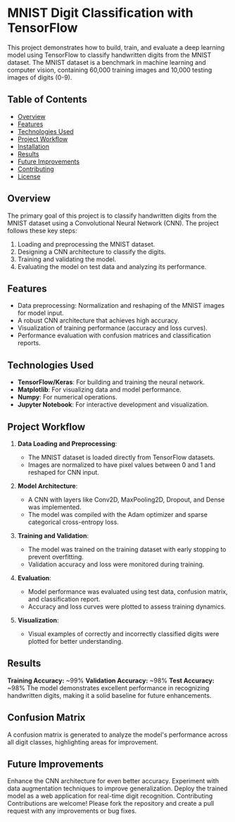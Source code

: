 # MNIST Digit Classification with TensorFlow  

This project demonstrates how to build, train, and evaluate a deep learning model using TensorFlow to classify handwritten digits from the MNIST dataset. The MNIST dataset is a benchmark in machine learning and computer vision, containing 60,000 training images and 10,000 testing images of digits (0-9).  

## Table of Contents  
- [Overview](#overview)  
- [Features](#features)  
- [Technologies Used](#technologies-used)  
- [Project Workflow](#project-workflow)  
- [Installation](#installation)  
- [Results](#results)  
- [Future Improvements](#future-improvements)  
- [Contributing](#contributing)  
- [License](#license)  

## Overview  
The primary goal of this project is to classify handwritten digits from the MNIST dataset using a Convolutional Neural Network (CNN). The project follows these key steps:  
1. Loading and preprocessing the MNIST dataset.  
2. Designing a CNN architecture to classify the digits.  
3. Training and validating the model.  
4. Evaluating the model on test data and analyzing its performance.  

## Features  
- Data preprocessing: Normalization and reshaping of the MNIST images for model input.  
- A robust CNN architecture that achieves high accuracy.  
- Visualization of training performance (accuracy and loss curves).  
- Performance evaluation with confusion matrices and classification reports.  

## Technologies Used  
- **TensorFlow/Keras**: For building and training the neural network.  
- **Matplotlib**: For visualizing data and model performance.  
- **Numpy**: For numerical operations.  
- **Jupyter Notebook**: For interactive development and visualization.  

## Project Workflow  
1. **Data Loading and Preprocessing**:  
   - The MNIST dataset is loaded directly from TensorFlow datasets.  
   - Images are normalized to have pixel values between 0 and 1 and reshaped for CNN input.  

2. **Model Architecture**:  
   - A CNN with layers like Conv2D, MaxPooling2D, Dropout, and Dense was implemented.  
   - The model was compiled with the Adam optimizer and sparse categorical cross-entropy loss.  

3. **Training and Validation**:  
   - The model was trained on the training dataset with early stopping to prevent overfitting.  
   - Validation accuracy and loss were monitored during training.  

4. **Evaluation**:  
   - Model performance was evaluated using test data, confusion matrix, and classification report.  
   - Accuracy and loss curves were plotted to assess training dynamics.  

5. **Visualization**:  
   - Visual examples of correctly and incorrectly classified digits were plotted for better understanding.  

## Results
**Training Accuracy:** ~99%
**Validation Accuracy:** ~98%
**Test Accuracy:** ~98%
The model demonstrates excellent performance in recognizing handwritten digits, making it a solid baseline for future enhancements.

## Confusion Matrix
A confusion matrix is generated to analyze the model's performance across all digit classes, highlighting areas for improvement.

## Future Improvements
Enhance the CNN architecture for even better accuracy.
Experiment with data augmentation techniques to improve generalization.
Deploy the trained model as a web application for real-time digit recognition.
Contributing
Contributions are welcome! Please fork the repository and create a pull request with any improvements or bug fixes.
